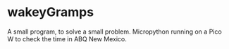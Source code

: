 # wakeyGramps
A small program, to solve a small problem. Micropython running on a Pico W to check the time in ABQ New Mexico.
